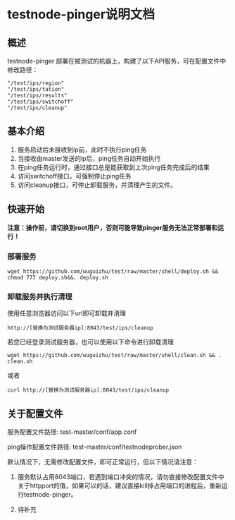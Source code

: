# testnode-pinger说明文档

## 概述

testnode-pinger 部署在被测试的机器上，构建了以下API服务，可在配置文件中修改路径：

    "/test/ips/region"    
    "/test/ips/tation"
    "/test/ips/results"
    "/test/ips/switchoff"
    "/test/ips/cleanup"

## 基本介绍

1. 服务启动后未接收到ip前，此时不执行ping任务
2. 当接收由master发送的ip后，ping任务自动开始执行
3. 在ping任务运行时，通过接口总是能获取到上次ping任务完成后的结果
4. 访问switchoff接口，可强制停止ping任务
5. 访问cleanup接口，可停止卸载服务，并清理产生的文件。

## 快速开始

**注意：操作前，请切换到root用户，否则可能导致pinger服务无法正常部署和运行！**

### 部署服务

```shell
wget https://github.com/wuguizhu/test/raw/master/shell/deploy.sh && chmod 777 deploy.sh&&. deploy.sh
```

### 卸载服务并执行清理

使用任意浏览器访问以下url即可卸载并清理

    http://[替换为测试服务器ip]:8043/test/ips/cleanup

若您已经登录测试服务器，也可以使用以下命令进行卸载清理

```shell
wget https://github.com/wuguizhu/test/raw/master/shell/clean.sh && . clean.sh
```
或者

```shell
curl http://[替换为测试服务器ip]:8043/test/ips/cleanup
```
## 关于配置文件

服务配置文件路径: test-master/conf/app.conf


ping操作配置文件路径: test-master/conf/testnodeprober.json


默认情况下，无需修改配置文件，即可正常运行，但以下情况请注意：

1. 服务默认占用8043端口，若遇到端口冲突的情况，请勿直接修改配置文件中关于httpport的值，如果可以的话，建议直接kill掉占用端口的进程后，重新运行testnode-pinger。

2. 待补充
